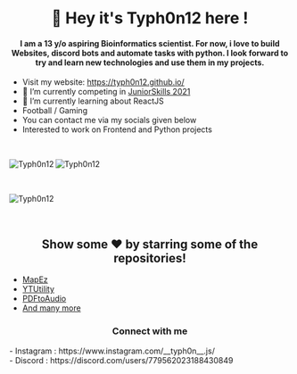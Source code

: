<h1 align="center">👋 Hey it's Typh0n12 here !</h1>
<h4 align="center">I am a 13 y/o aspiring Bioinformatics scientist. For now, i love to build Websites, discord bots and automate tasks with python. I look forward to try and learn new technologies and use them in my projects.</h4>


- Visit my website: https://typh0n12.github.io/
- 🔭 I’m currently competing in [JuniorSkills 2021](https://worldskillsindia.co.in/juniorskills2021/)
- 🌱 I’m currently learning about ReactJS
- Football / Gaming
- You can contact me via my socials given below
- Interested to work on Frontend and Python projects
<br>
<p><img align="left" src="https://github-readme-stats.vercel.app/api/top-langs?username=Typh0n12&show_icons=true&locale=en&layout=compact" alt="Typh0n12" /></p>
<p><img align="center" src="https://github-readme-stats.vercel.app/api?username=Typh0n12&show_icons=true&locale=en" alt="Typh0n12" /></p>
<br>
<p><img align="center" src="https://github-readme-streak-stats.herokuapp.com/?user=Typh0n12&" alt="Typh0n12" /></p>
<br>
<h2 align="center">Show some  ❤️  by starring some of the repositories!</h2>

- [MapEz](https://github.com/Typh0n12/MapEz)
- [YTUtility](https://github.com/Typh0n12/YTUtility)
- [PDFtoAudio](https://github.com/Typh0n12/PDFtoAudio)
- [And many more](https://github.com/Typh0n12?tab=repositories)

<h3 align="center">Connect with me</h3>
- Instagram : https://www.instagram.com/__typh0n__.js/
<br>
- Discord : https://discord.com/users/779562023188430849
<!---
Typh0n12/Typh0n12 is a ✨ special ✨ repository because its `README.md` (this file) appears on your GitHub profile.
You can click the Preview link to take a look at your changes.
--->

